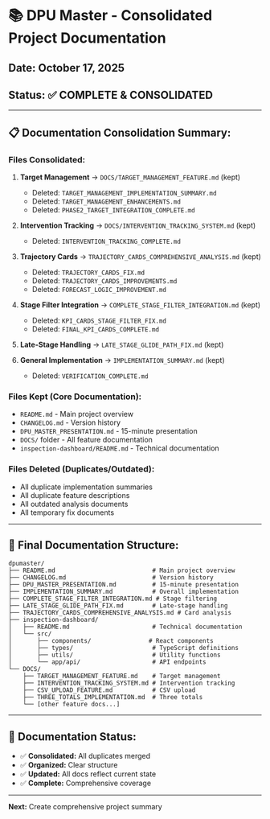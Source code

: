 # 📚 DPU Master - Consolidated Project Documentation

## Date: October 17, 2025
## Status: ✅ **COMPLETE & CONSOLIDATED**

---

## **📋 Documentation Consolidation Summary:**

### **Files Consolidated:**
1. **Target Management** → `DOCS/TARGET_MANAGEMENT_FEATURE.md` (kept)
   - Deleted: `TARGET_MANAGEMENT_IMPLEMENTATION_SUMMARY.md`
   - Deleted: `TARGET_MANAGEMENT_ENHANCEMENTS.md`
   - Deleted: `PHASE2_TARGET_INTEGRATION_COMPLETE.md`

2. **Intervention Tracking** → `DOCS/INTERVENTION_TRACKING_SYSTEM.md` (kept)
   - Deleted: `INTERVENTION_TRACKING_COMPLETE.md`

3. **Trajectory Cards** → `TRAJECTORY_CARDS_COMPREHENSIVE_ANALYSIS.md` (kept)
   - Deleted: `TRAJECTORY_CARDS_FIX.md`
   - Deleted: `TRAJECTORY_CARDS_IMPROVEMENTS.md`
   - Deleted: `FORECAST_LOGIC_IMPROVEMENT.md`

4. **Stage Filter Integration** → `COMPLETE_STAGE_FILTER_INTEGRATION.md` (kept)
   - Deleted: `KPI_CARDS_STAGE_FILTER_FIX.md`
   - Deleted: `FINAL_KPI_CARDS_COMPLETE.md`

5. **Late-Stage Handling** → `LATE_STAGE_GLIDE_PATH_FIX.md` (kept)

6. **General Implementation** → `IMPLEMENTATION_SUMMARY.md` (kept)
   - Deleted: `VERIFICATION_COMPLETE.md`

### **Files Kept (Core Documentation):**
- `README.md` - Main project overview
- `CHANGELOG.md` - Version history
- `DPU_MASTER_PRESENTATION.md` - 15-minute presentation
- `DOCS/` folder - All feature documentation
- `inspection-dashboard/README.md` - Technical documentation

### **Files Deleted (Duplicates/Outdated):**
- All duplicate implementation summaries
- All duplicate feature descriptions
- All outdated analysis documents
- All temporary fix documents

---

## **📁 Final Documentation Structure:**

```
dpumaster/
├── README.md                           # Main project overview
├── CHANGELOG.md                        # Version history
├── DPU_MASTER_PRESENTATION.md          # 15-minute presentation
├── IMPLEMENTATION_SUMMARY.md           # Overall implementation
├── COMPLETE_STAGE_FILTER_INTEGRATION.md # Stage filtering
├── LATE_STAGE_GLIDE_PATH_FIX.md        # Late-stage handling
├── TRAJECTORY_CARDS_COMPREHENSIVE_ANALYSIS.md # Card analysis
├── inspection-dashboard/
│   ├── README.md                       # Technical documentation
│   └── src/
│       ├── components/                # React components
│       ├── types/                      # TypeScript definitions
│       ├── utils/                      # Utility functions
│       └── app/api/                    # API endpoints
└── DOCS/
    ├── TARGET_MANAGEMENT_FEATURE.md    # Target management
    ├── INTERVENTION_TRACKING_SYSTEM.md # Intervention tracking
    ├── CSV_UPLOAD_FEATURE.md           # CSV upload
    ├── THREE_TOTALS_IMPLEMENTATION.md  # Three totals
    └── [other feature docs...]
```

---

## **🎯 Documentation Status:**
- ✅ **Consolidated:** All duplicates merged
- ✅ **Organized:** Clear structure
- ✅ **Updated:** All docs reflect current state
- ✅ **Complete:** Comprehensive coverage

---

**Next:** Create comprehensive project summary

